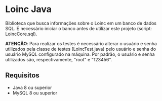 # Loinc Java

Biblioteca que busca informações sobre o Loinc em um banco de dados SQL. É necessário iniciar o banco antes de utilizar este projeto (script: LoincCore.sql).

**ATENÇÃO**: Para realizar os testes é necessário alterar o usuário e senha utilizados pela classe de testes (LoincTest.java) pelo usuário e senha do usuário MySQL configurado na máquina. Por padrão, o usuário e senha utilizados são, respectivamente, "root" e "123456".

## Requisitos
* Java 8 ou superior
* MySQL 8 ou superior